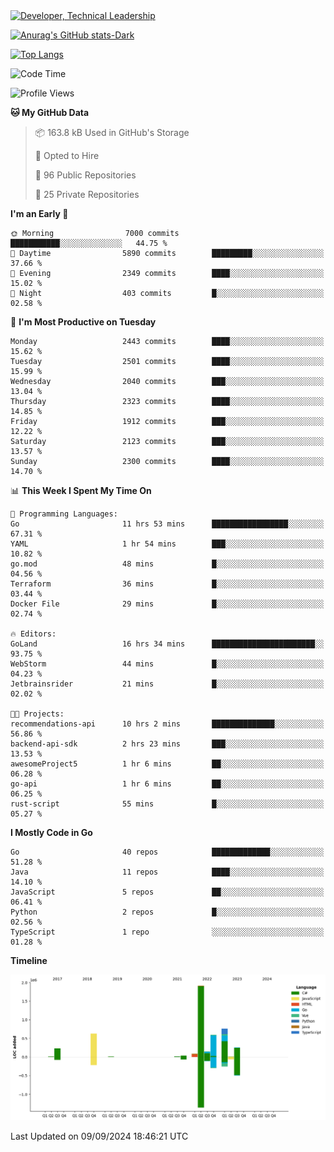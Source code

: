 <div>
  <a href="https://www.linkedin.com/in/arielpineiro/" target="_blank" rel="nofollow noopener noreferrer">
    <img src="https://img.shields.io/badge/-LinkedIn-%230077B5?style=for-the-badge&logo=linkedin&logoColor=white" alt="Developer, Technical Leadership" title="Ariel Piñeiro">
  </a>
</div>

[![Anurag's GitHub stats-Dark](https://github-readme-stats.vercel.app/api?username=arielsrv&show_icons=true&theme=dark#gh-dark-mode-only)](https://github.com/anuraghazra/github-readme-stats#gh-dark-mode-only)

[![Top Langs](https://github-readme-stats.vercel.app/api/top-langs/?username=arielsrv&layout=compact&langs_count=10&theme=dark#gh-dark-mode-only)](https://github.com/anuraghazra/github-readme-stats&theme=dark#gh-dark-mode-only)

<!--START_SECTION:waka-->
![Code Time](http://img.shields.io/badge/Code%20Time-1%2C086%20hrs%2016%20mins-blue)

![Profile Views](http://img.shields.io/badge/Profile%20Views-10-blue)

**🐱 My GitHub Data** 

> 📦 163.8 kB Used in GitHub's Storage 
 > 
> 💼 Opted to Hire
 > 
> 📜 96 Public Repositories 
 > 
> 🔑 25 Private Repositories 
 > 
**I'm an Early 🐤** 

```text
🌞 Morning                7000 commits        ███████████░░░░░░░░░░░░░░   44.75 % 
🌆 Daytime                5890 commits        █████████░░░░░░░░░░░░░░░░   37.66 % 
🌃 Evening                2349 commits        ████░░░░░░░░░░░░░░░░░░░░░   15.02 % 
🌙 Night                  403 commits         █░░░░░░░░░░░░░░░░░░░░░░░░   02.58 % 
```
📅 **I'm Most Productive on Tuesday** 

```text
Monday                   2443 commits        ████░░░░░░░░░░░░░░░░░░░░░   15.62 % 
Tuesday                  2501 commits        ████░░░░░░░░░░░░░░░░░░░░░   15.99 % 
Wednesday                2040 commits        ███░░░░░░░░░░░░░░░░░░░░░░   13.04 % 
Thursday                 2323 commits        ████░░░░░░░░░░░░░░░░░░░░░   14.85 % 
Friday                   1912 commits        ███░░░░░░░░░░░░░░░░░░░░░░   12.22 % 
Saturday                 2123 commits        ███░░░░░░░░░░░░░░░░░░░░░░   13.57 % 
Sunday                   2300 commits        ████░░░░░░░░░░░░░░░░░░░░░   14.70 % 
```


📊 **This Week I Spent My Time On** 

```text
💬 Programming Languages: 
Go                       11 hrs 53 mins      █████████████████░░░░░░░░   67.31 % 
YAML                     1 hr 54 mins        ███░░░░░░░░░░░░░░░░░░░░░░   10.82 % 
go.mod                   48 mins             █░░░░░░░░░░░░░░░░░░░░░░░░   04.56 % 
Terraform                36 mins             █░░░░░░░░░░░░░░░░░░░░░░░░   03.44 % 
Docker File              29 mins             █░░░░░░░░░░░░░░░░░░░░░░░░   02.74 % 

🔥 Editors: 
GoLand                   16 hrs 34 mins      ███████████████████████░░   93.75 % 
WebStorm                 44 mins             █░░░░░░░░░░░░░░░░░░░░░░░░   04.23 % 
Jetbrainsrider           21 mins             █░░░░░░░░░░░░░░░░░░░░░░░░   02.02 % 

🐱‍💻 Projects: 
recommendations-api      10 hrs 2 mins       ██████████████░░░░░░░░░░░   56.86 % 
backend-api-sdk          2 hrs 23 mins       ███░░░░░░░░░░░░░░░░░░░░░░   13.53 % 
awesomeProject5          1 hr 6 mins         ██░░░░░░░░░░░░░░░░░░░░░░░   06.28 % 
go-api                   1 hr 6 mins         ██░░░░░░░░░░░░░░░░░░░░░░░   06.25 % 
rust-script              55 mins             █░░░░░░░░░░░░░░░░░░░░░░░░   05.27 % 
```

**I Mostly Code in Go** 

```text
Go                       40 repos            █████████████░░░░░░░░░░░░   51.28 % 
Java                     11 repos            ████░░░░░░░░░░░░░░░░░░░░░   14.10 % 
JavaScript               5 repos             ██░░░░░░░░░░░░░░░░░░░░░░░   06.41 % 
Python                   2 repos             █░░░░░░░░░░░░░░░░░░░░░░░░   02.56 % 
TypeScript               1 repo              ░░░░░░░░░░░░░░░░░░░░░░░░░   01.28 % 
```



**Timeline**

![Lines of Code chart](https://raw.githubusercontent.com/arielsrv/arielsrv/main/assets/bar_graph.png)


 Last Updated on 09/09/2024 18:46:21 UTC
<!--END_SECTION:waka-->
